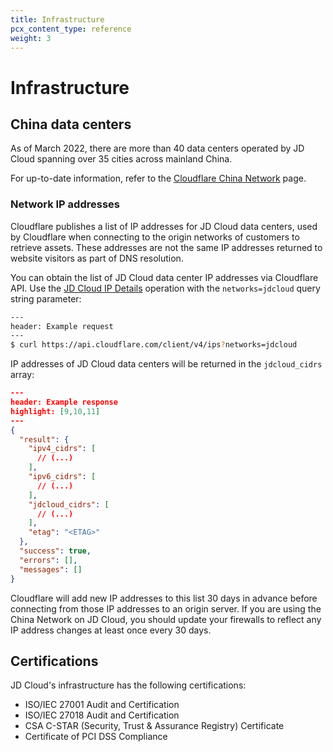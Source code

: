 ```yaml
---
title: Infrastructure
pcx_content_type: reference
weight: 3
---
```


# Infrastructure

## China data centers

As of March 2022, there are more than 40 data centers operated by JD Cloud spanning over 35 cities across mainland China.

For up-to-date information, refer to the [Cloudflare China Network](https://www.cloudflare.com/china-network/) page.

### Network IP addresses

Cloudflare publishes a list of IP addresses for JD Cloud data centers, used by Cloudflare when connecting to the origin networks of customers to retrieve assets. These addresses are not the same IP addresses returned to website visitors as part of DNS resolution.

You can obtain the list of JD Cloud data center IP addresses via Cloudflare API. Use the [JD Cloud IP Details](/api/operations/cloudflare-i-ps-cloudflare-ip-details-jdcloud) operation with the `networks=jdcloud` query string parameter:

```sh
---
header: Example request
---
$ curl https://api.cloudflare.com/client/v4/ips?networks=jdcloud
```

IP addresses of JD Cloud data centers will be returned in the `jdcloud_cidrs` array:

```json
---
header: Example response
highlight: [9,10,11]
---
{
  "result": {
    "ipv4_cidrs": [
      // (...)
    ],
    "ipv6_cidrs": [
      // (...)
    ],
    "jdcloud_cidrs": [
      // (...)
    ],
    "etag": "<ETAG>"
  },
  "success": true,
  "errors": [],
  "messages": []
}
```

Cloudflare will add new IP addresses to this list 30 days in advance before connecting from those IP addresses to an origin server. If you are using the China Network on JD Cloud, you should update your firewalls to reflect any IP address changes at least once every 30 days.

## Certifications

JD Cloud's infrastructure has the following certifications:

* ISO/IEC 27001 Audit and Certification
* ISO/IEC 27018 Audit and Certification
* CSA C-STAR (Security, Trust & Assurance Registry) Certificate
* Certificate of PCI DSS Compliance

